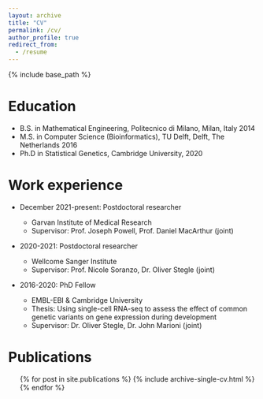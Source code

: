 ```yaml
---
layout: archive
title: "CV"
permalink: /cv/
author_profile: true
redirect_from:
  - /resume
---
```


{% include base_path %}

Education
======
* B.S. in Mathematical Engineering, Politecnico di Milano, Milan, Italy 2014
* M.S. in Computer Science (Bioinformatics), TU Delft, Delft, The Netherlands 2016
* Ph.D in Statistical Genetics, Cambridge University, 2020

Work experience
======
* December 2021-present: Postdoctoral researcher
  * Garvan Institute of Medical Research
  * Supervisor: Prof. Joseph Powell, Prof. Daniel MacArthur (joint)

* 2020-2021: Postdoctoral researcher
  * Wellcome Sanger Institute
  * Supervisor: Prof. Nicole Soranzo, Dr. Oliver Stegle (joint)

* 2016-2020: PhD Fellow
  * EMBL-EBI & Cambridge University
  * Thesis: Using single-cell RNA-seq to assess the effect of common genetic variants on gene expression during development
  * Supervisor: Dr. Oliver Stegle, Dr. John Marioni (joint)


Publications
======
  <ul>{% for post in site.publications %}
    {% include archive-single-cv.html %}
  {% endfor %}</ul>

